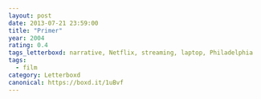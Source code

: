 ```yaml
---
layout: post 
date: 2013-07-21 23:59:00
title: "Primer"
year: 2004
rating: 0.4
tags_letterboxd: narrative, Netflix, streaming, laptop, Philadelphia
tags:
  - film
category: Letterboxd
canonical: https://boxd.it/1uBvf
---
```

